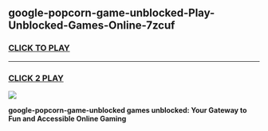 
## google-popcorn-game-unblocked-Play-Unblocked-Games-Online-7zcuf
<h3>
<a href="https://premium76.site?title=google-popcorn-game-unblocked&ref=24A">CLICK TO PLAY</a></h3>
<hr>

<h3>
<a href="https://premium76.site?title=google-popcorn-game-unblocked&ref=24A">CLICK 2 PLAY</a>
  
</h3>

<a href="https://premium76.site?title=google-popcorn-game-unblocked&ref=24A"><img src="https://clearcache.store/games.png"></a>


**google-popcorn-game-unblocked games unblocked: Your Gateway to Fun and Accessible Online Gaming**
